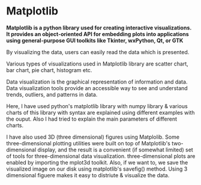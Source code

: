 # Matplotlib

<b> Matplotlib is a python library used for creating interactive visualizations. It provides an object-oriented API for embedding plots into applications using general-purpose GUI toolkits like Tkinter, wxPython, Qt, or GTK </b> <br>

By visualizing the data, users can easily read the data which is presented. <br>

Various types of visualizations used in Matplotlib library are scatter chart, bar chart, pie chart, histogram etc. <br>

Data visualization is the graphical representation of information and data. <br>
Data visualization tools provide an accessible way to see and understand trends, outliers, and patterns in data. <br>

Here, I have used python's matplotlib library with numpy library & various charts of this library with syntax are explained using different examples with the ouput.
Also I had tried to explain the main parameters of different charts. 

I have also used 3D (three dimensional) figures using Matplolib. Some three-dimensional plotting utilities were built on top of Matplotlib's two-dimensional display, and the result is a convenient (if somewhat limited) set of tools for three-dimensional data visualization. three-dimensional plots are enabled by importing the mplot3d toolkit. Also, if we want to, we save the visualized image on our disk using matplotlib's savefig() method. Using 3 dimensional figuere makes it easy to distriute & visualize the data.
